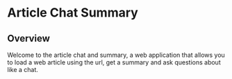 # Article Chat Summary

## Overview

Welcome to the article chat and summary, a web application that allows you to load a web article using the url, get a summary and ask questions about like a chat.
